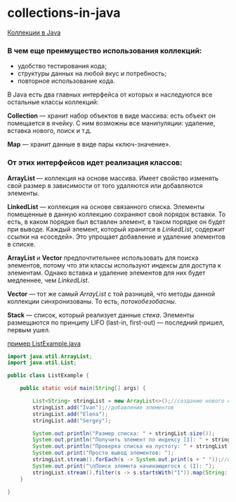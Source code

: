 # collections-in-java

[Коллекции в Java](https://java-master.com/коллекции-в-java/ "https://java-master.com/коллекции-в-java/")

### В чем еще преимущество использования коллекций:

* удобство тестирования кода;
* структуры данных на любой вкус и потребность;
* повторное использование кода.

В Java есть два главных интерфейса от которых и наследуются все остальные классы коллекций:  

**Collection** — хранит набор объектов в виде массива: есть объект он помещается в ячейку. С ним возможны все манипуляции: удаление, вставка нового, поиск и т.д.

**Map** — хранит данные в виде пары «ключ-значение».

### От этих интерфейсов идет реализация классов:

**ArrayList** — коллекция на основе массива. Имеет свойство изменять свой размер в зависимости от того удаляются или добавляются элементы.

**LinkedList** — коллекция на основе связанного списка. Элементы помещенные в данную коллекцию сохраняют свой порядок вставки. То есть, в каком порядке был вставлен элемент, в таком порядке он будет при выводе. Каждый элемент, который хранится в *LinkedList*, содержит ссылки на «соседей». Это упрощает добавление и удаление элементов в списке.

**ArrayList** и **Vector** предпочтительнее использовать для поиска элементов, потому что эти классы используют индексы для доступа к элементам. Однако вставка и удаление элементов для них будет медленнее, чем *LinkedList*.

**Vector** — тот же самый *ArrayList* с той разницей, что методы данной коллекции синхронизованы. То есть, *потокобезобасны*.

**Stack** — список, который реализует данные *стека*. Элементы размещаются по принципу LIFO (last-in, first-out) — последний пришел, первым ушел.

[пример ListExample.java](https://github.com/aykononov/collections-in-java/blob/main/src/main/java/ListExample.java "https://github.com/aykononov/collections-in-java/blob/main/src/main/java/ListExample.java")

```java
import java.util.ArrayList;
import java.util.List;

public class ListExample {

    public static void main(String[] args) {

        List<String> stringList = new ArrayList<>();//создание нового списка
        stringList.add("Ivan");//добавление элементов
        stringList.add("Elena");
        stringList.add("Sergey");

        System.out.println("Размер списка: " + stringList.size());
        System.out.println("Получить элемент по индексу [1]: " + stringList.get(1));
        System.out.println("Проверка списка на пустоту: " + stringList.isEmpty());
        System.out.print("Просто вывод элементов: ");
        stringList.stream().forEach(s -> System.out.print(s + " "));//очень полезный метод стрим
        System.out.print("\nПоиск элемнта начинающегося c (I): ");
        stringList.stream().filter(s -> s.startsWith("I")).map(String::toLowerCase).forEach(System.out::println);
    }

}
```